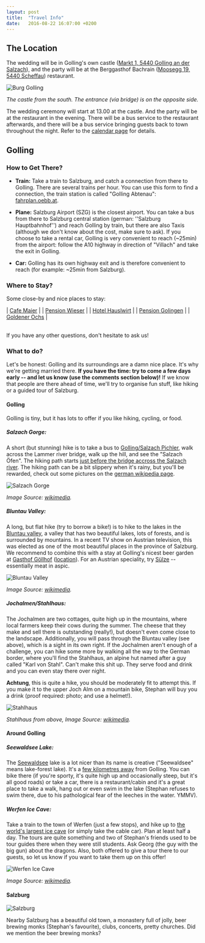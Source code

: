 ```yaml
---
layout: post
title:  "Travel Info"
date:   2016-08-22 16:07:00 +0200
---
```


## The Location

The wedding will be in Golling's own castle (<a
href="http://www.openstreetmap.org/?mlat=47.59722&mlon=13.16689#map=18/47.59722/13.16689"
target="_blank">Markt 1, 5440 Golling an der Salzach</a>), and the party will be
at the Berggasthof Bachrain (<a
href="http://www.openstreetmap.org/?mlat=47.61012&mlon=13.21610#map=19/47.61012/13.21610"
target="_blank">Moosegg 19, 5440 Scheffau</a>) restaurant.

![Burg Golling](https://upload.wikimedia.org/wikipedia/commons/thumb/5/59/Castle_Golling_South.jpg/640px-Castle_Golling_South.jpg)

*The castle from the south. The entrance (via bridge) is on the opposite side.*

The wedding ceremony will start at 13.00 at the castle. And the party will be at
the restaurant in the evening. There will be a bus service to the restaurant
afterwards, and there will be a bus service bringing guests back to town
throughout the night. Refer to the [calendar page](./calendar.html) for details.

## Golling

### How to Get There?

 - **Train:** Take a train to Salzburg, and catch a connection from there to
     Golling. There are several trains per hour. You can use this form to find a
     connection, the train station is called "Golling Abtenau": <a href="http://fahrplan.oebb.at/bin/query.exe/en?" target="_blank">fahrplan.oebb.at</a>.

 - **Plane:** Salzburg Airport (SZG) is the closest airport. You can take a bus
     from there to Salzburg central station (german: ''Salzburg Hauptbahnhof'')
     and reach Golling by train, but there are also Taxis (although we don't
     know about the cost, make sure to ask). If you choose to take a rental car,
     Golling is very convenient to reach (~25min) from the airport: follow the
     A10 highway in direction of "Villach" and take the exit in Golling.

 - **Car:** Golling has its own highway exit and is therefore convenient to
     reach (for example: ~25min from Salzburg).

### Where to Stay?

Some close-by and nice places to stay:

| [Cafe Maier](http://www.cafemaier.at/en/index.htm) |
| [Pension Wieser](http://www.pension-wieser.at/)    |
| [Hotel Hauslwirt](http://www.hauslwirt.at/en/)     |
| [Pension Golingen](http://www.golingen.at/de/)     |
| [Goldener Ochs](http://www.goldenerochs.co.at/)    |

<br>
If you have any other questions, don't hesitate to ask us!

### What to do?

Let's be honest: Golling and its surroundings are a damn nice place. It's why
we're getting married there. **If you have the time: try to come a few days
early -- and let us know (use the comments section below)!** If we know that
people are there ahead of time, we'll try to organise fun stuff, like hiking or
a guided tour of Salzburg.

#### Golling

Golling is tiny, but it has lots to offer if you like hiking, cycling, or food.

##### **Salzach Gorge:**

A short (but stunning) hike is to take a bus to <a
href="http://www.openstreetmap.org/?mlat=47.58421&mlon=13.18276#map=18/47.58421/13.18276"
target="_blank">Golling/Salzach Pichler</a>, walk across the Lammer river
bridge, walk up the hill, and see the "Salzach Öfen". The hiking path starts <a
href="http://www.openstreetmap.org/?mlat=47.57985&mlon=13.18537#map=19/47.57985/13.18537">just
before the bridge accross the Salzach river</a>. The hiking path can be a bit
slippery when it's rainy, but you'll be rewarded, check out some pictures on the
<a href="https://de.wikipedia.org/wiki/Salzach%C3%B6fen" target="_blank">german
wikipedia page</a>.

![Salzach Gorge](https://upload.wikimedia.org/wikipedia/commons/thumb/3/3f/Salzachoefen_20040828.jpg/311px-Salzachoefen_20040828.jpg)

*Image Source: <a href="https://upload.wikimedia.org/wikipedia/commons/thumb/3/3f/Salzachoefen_20040828.jpg">wikimedia</a>.*

##### **Bluntau Valley:**

A long, but flat hike (try to borrow a bike!) is to hike to the lakes in the <a
href="http://www.openstreetmap.org/?mlat=47.5776&mlon=13.1396#map=16/47.5776/13.1396"
target="_blank">Bluntau valley</a>, a valley that has two beautiful lakes, lots
of forests, and is surrounded by mountains. In a recent TV show on Austrian
television, this was elected as one of the most beautiful places in the province
of Salzburg. We recommend to combine this with a stay at Golling's nicest beer
garden at <a href="http://www.gasthof-goellhof.at/" target="_blank">Gasthof
Göllhof</a> (<a
href="http://www.openstreetmap.org/?mlat=47.58914&mlon=13.15219#map=19/47.58914/13.15219"
target="_blank">location</a>). For an Austrian speciality, try <a
href="https://de.wikipedia.org/wiki/S%C3%BClze" target="_blank">Sülze</a> --
essentially meat in aspic.

![Bluntau Valley](https://upload.wikimedia.org/wikipedia/commons/thumb/b/b7/Bluntausee.JPG/320px-Bluntausee.JPG)

*Image Source: <a href="https://commons.wikimedia.org/wiki/File:Bluntausee.JPG">wikimedia</a>.*

##### **Jochalmen/Stahlhaus:**

The Jochalmen are two cottages, quite high up in the mountains, where local
farmers keep their cows during the summer. The cheese that they make and sell
there is outstanding (really!), but doesn't even come close to the landscape.
Additionally, you will pass through the Bluntau valley (see above), which is a
sight in its own right. If the Jochalmen aren't enough of a challenge, you can
hike some more by walking all the way to the German border, where you'll find
the Stahlhaus, an alpine hut named after a guy called "Karl von Stahl". Can't
make this shit up. They serve food and drink and you can even stay there over
night.

**Achtung**, this is quite a hike, you should be moderately fit to attempt this.
If you make it to the upper Joch Alm on a mountain bike, Stephan will buy you a
drink (proof required: photo; and use a helmet!).

![Stahlhaus](https://upload.wikimedia.org/wikipedia/commons/thumb/d/d3/Schneibstein_Blick_hinab_ins_Torrener_Joch_mit_Stahlhaus.jpg/640px-Schneibstein_Blick_hinab_ins_Torrener_Joch_mit_Stahlhaus.jpg?uselang=de)

*Stahlhaus from above, Image Source: <a href="https://commons.wikimedia.org/wiki/Category:Carl-von-Stahl-Haus?uselang=de#/media/File:Schneibstein_Blick_hinab_ins_Torrener_Joch_mit_Stahlhaus.jpg">wikimedia</a>.*

#### Around Golling

##### **Seewaldsee Lake:**

The <a
href="http://mein.salzburg.com/fotoblog/heimat/2014/08/der-seewaldsee-3.html"
target="_blank">Seewaldsee</a> lake is a lot nicer than its name is creative
("Seewaldsee" means lake-forest lake). It's a <a
href="http://www.openstreetmap.org/?mlat=47.6270&mlon=13.2751#map=16/47.6270/13.2751"
target="_blank">few kilometres away</a> from Golling. You can bike there (if
you're sporty, it's quite high up and occasionally steep, but it's all good
roads) or take a car, there is a restaurant/cabin and it's a great place to take
a walk, hang out or even swim in the lake (Stephan refuses to swim there, due to
his pathological fear of the leeches in the water. YMMV).

##### **Werfen Ice Cave:**

Take a train to the town of Werfen (just a few stops), and hike up to <a
href="https://en.wikipedia.org/wiki/Eisriesenwelt" target="_blank">the world's
largest ice cave</a> (or simply take the cable car). Plan at least half a day.
The tours are quite something and two of Stephan's friends used to be tour
guides there when they were still students. Ask Georg (the guy with the big gun)
about the dragons. Also, both offered to give a tour there to our guests, so let
us know if you want to take them up on this offer!

![Werfen Ice Cave](https://upload.wikimedia.org/wikipedia/commons/thumb/4/44/Eisriesenwelt_Werfen_Austria_02.jpg/640px-Eisriesenwelt_Werfen_Austria_02.jpg)

*Image Source: <a href="https://commons.wikimedia.org/wiki/File:Eisriesenwelt_Werfen_Austria_02.jpg">wikimedia</a>.*

#### Salzburg

![Salzburg](https://upload.wikimedia.org/wikipedia/commons/6/6d/Old_Town_Salzburg_across_the_Salzach_river.jpg)

Nearby Salzburg has a beautiful old town, a monastery full of jolly, beer
brewing monks (Stephan's favourite), clubs, concerts, pretty churches. Did we
mention the beer brewing monks?

